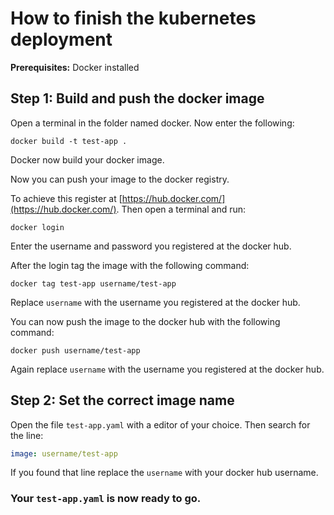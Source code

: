 # How to finish the kubernetes deployment

**Prerequisites:** Docker installed

## Step 1: Build and push the docker image

Open a terminal in the folder named docker. Now enter the following:
```
docker build -t test-app .
```

Docker now build your docker image.

Now you can push your image to the docker registry.

To achieve this register at [https://hub.docker.com/](https://hub.docker.com/).
Then open a terminal and run:
```
docker login
```

Enter the username and password you registered at the docker hub.

After the login tag the image with the following command:
```
docker tag test-app username/test-app
```
Replace `username` with the username you registered at the docker hub.

You can now push the image to the docker hub with the following command:
```
docker push username/test-app
```
Again replace `username` with the username you registered at the docker hub.


## Step 2: Set the correct image name

Open the file `test-app.yaml` with a editor of your choice.
Then search for the line: 
```yaml
image: username/test-app
```
If you found that line replace the `username` with your docker hub username.


### Your `test-app.yaml` is now ready to go.




